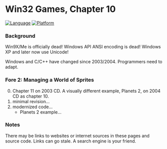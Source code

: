 # Win32 Games, Chapter 10
[![Language](https://img.shields.io/badge/Language%20-C++-blue.svg)](https://github.com/GeorgePimpleton/Win32-games/)
[![Platform](https://img.shields.io/badge/Platform%20-Win32-blue.svg)](https://github.com/GeorgePimpleton/Win32-games/)
### Background
Win9X/Me is officially dead!  Windows API ANSI encoding is dead!  Windows XP and later now use Unicode!

Windows and C/C++ have changed since 2003/2004.  Programmers need to adapt.

### Fore 2: Managing a World of Sprites
0. Chapter 11 on 2003 CD. A visually different example, Planets 2, on 2004 CD as chapter 10.
1. minimal revision...
2. modernized code...
   + Planets 2 example...

### Notes
There may be links to websites or internet sources in these pages and source code. Links can go stale. A search engine is your friend.
